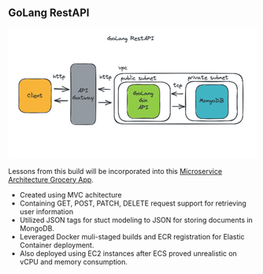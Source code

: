 ## GoLang RestAPI

<p align="center"> <!-- it hurts me too.-->
  <img src="https://github.com/jaredmyers/gogym/blob/main/api/gin_mongo/restAPI.png?raw=true" />
</p>

Lessons from this build will be incorporated into this [Microservice Architecture Grocery App](https://github.com/jaredmyers/groceryapp).

* Created using MVC achitecture
* Containing GET, POST, PATCH, DELETE request support for retrieving user information
* Utilized JSON tags for stuct modeling to JSON for storing documents in MongoDB.
* Leveraged Docker muli-staged builds and ECR registration for Elastic Container deployment.
* Also deployed using EC2 instances after ECS proved unrealistic on vCPU and memory consumption.
